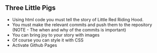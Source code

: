 **Three Little Pigs**
---

- Using html code you must tell the story of Little Red Riding Hood.
- You must make the relevant commits and push them to the repository (NOTE - The when and why of the commits is important)
- You can bring joy to your story with images
- Of course you can style it with CSS
- Activate Github Pages
